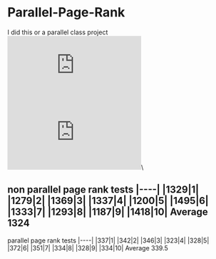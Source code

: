 # Parallel-Page-Rank
I did this or a parallel class project\
![equation](https://latex.codecogs.com/gif.latex?j%20%3D%20i&plus;1)\
![equation](https://latex.codecogs.com/gif.latex?Pagerank%28A%29_j%20%3D%20%5Csum_%7BB%3Dnodes%20%5Cmapsto%20A%20%7D%20%5Cleft%20%28%5Cfrac%7BPagerank%28B%29_i%7D%7BNumberOfNodesBPointsTo%7D%20%5Cright%29)\

non parallel page rank tests
|----|
|1329|1|
|1279|2|
|1369|3|
|1337|4|
|1200|5|
|1495|6|
|1333|7|
|1293|8|
|1187|9|
|1418|10|
Average 1324
----
parallel page rank tests
|----|
|337|1|
|342|2|
|346|3|
|323|4|
|328|5|
|372|6|
|351|7|
|334|8|
|328|9|
|334|10|
Average 339.5
